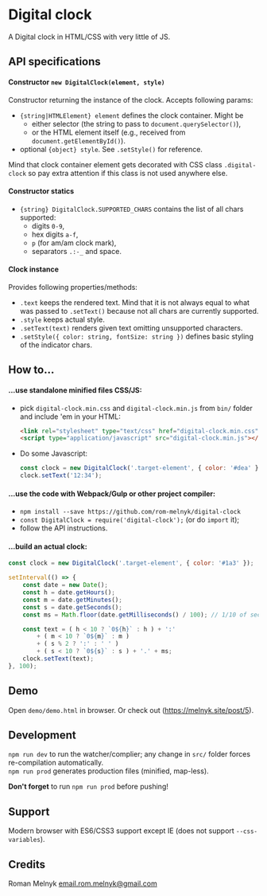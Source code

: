 # Digital clock
A Digital clock in HTML/CSS with very little of JS.



## API specifications

#### Constructor `new DigitalClock(element, style)`
Constructor returning the instance of the clock. Accepts following params:
- `{string|HTMLElement} element` defines the clock container. Might be
   * either selector (the string to pass to `document.querySelector()`),
   * or the HTML element itself (e.g., received from `document.getElementById()`).
- optional `{object} style`. See `.setStyle()` for reference.

Mind that clock container element gets decorated with CSS class `.digital-clock` so pay extra attention if this class is not used anywhere else.

#### Constructor statics
- `{string} DigitalClock.SUPPORTED_CHARS` contains the list of all chars supported:
   - digits `0-9`,
   - hex digits `a-f`,
   - `p` (for am/am clock mark),
   - separators `.:-_` and space.

#### Clock instance
Provides following properties/methods:
- `.text` keeps the rendered text. Mind that it is not always equal to what was passed to `.setText()` because not all chars are currently supported.
- `.style` keeps actual style.
- `.setText(text)` renders given text omitting unsupported characters.
- `.setStyle({ color: string, fontSize: string })` defines basic styling of the indicator chars.



## How to...

#### ...use standalone minified files CSS/JS:
- pick `digital-clock.min.css` and `digital-clock.min.js` from `bin/` folder and include 'em in your HTML:
   ```html
   <link rel="stylesheet" type="text/css" href="digital-clock.min.css">
   <script type="application/javascript" src="digital-clock.min.js"></script>
   ```
- Do some Javascript:
   ```javascript
   const clock = new DigitalClock('.target-element', { color: '#dea' });
   clock.setText('12:34');
   ```

#### ...use the code with Webpack/Gulp or other project compiler:
- `npm install --save https://github.com/rom-melnyk/digital-clock`
- `const DigitalClock = require('digital-clock');` (or do `import` it);
- follow the API instructions.

#### ...build an actual clock:
```javascript
const clock = new DigitalClock('.target-element', { color: '#1a3' });

setInterval(() => {
    const date = new Date();
    const h = date.getHours();
    const m = date.getMinutes();
    const s = date.getSeconds();
    const ms = Math.floor(date.getMilliseconds() / 100); // 1/10 of second

    const text = ( h < 10 ? `0${h}` : h ) + ':'
        + ( m < 10 ? `0${m}` : m )
        + ( s % 2 ? ':' : ' ' )
        + ( s < 10 ? `0${s}` : s ) + '.' + ms;
    clock.setText(text);
}, 100);
```



## Demo
Open `demo/demo.html` in browser. Or check out (https://melnyk.site/post/5).



## Development
`npm run dev` to run the watcher/complier; any change in `src/` folder forces re-compilation automatically.  
`npm run prod` generates production files (minified, map-less).

**Don't forget** to run `npm run prod` before pushing!



## Support
Modern browser with ES6/CSS3 support except IE (does not support `--css-variables`).



## Credits
Roman Melnyk <email.rom.melnyk@gmail.com>

